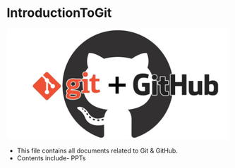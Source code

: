 # IntroductionToGit
![alt text](https://github.com/kashika0112/IntroductionToGit/blob/main/Images/cover-pic.jpeg)
- This file contains all documents related to Git & GitHub.
- Contents include- PPTs
